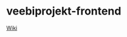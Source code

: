 # veebiprojekt-frontend

[Wiki](https://gitlab.cs.ttu.ee/andrsa/veebiprojekt-frontend/-/wikis/Home)
